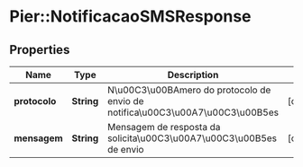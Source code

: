# Pier::NotificacaoSMSResponse

## Properties
Name | Type | Description | Notes
------------ | ------------- | ------------- | -------------
**protocolo** | **String** | N\u00C3\u00BAmero do protocolo de envio de notifica\u00C3\u00A7\u00C3\u00B5es | [optional] 
**mensagem** | **String** | Mensagem de resposta da solicita\u00C3\u00A7\u00C3\u00B5es de envio | [optional] 



